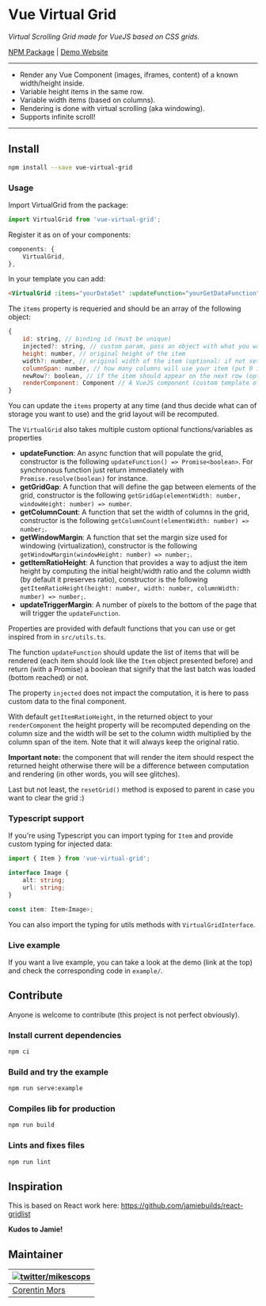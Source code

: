 # Vue Virtual Grid

_Virtual Scrolling Grid made for VueJS based on CSS grids._

[NPM Package](https://www.npmjs.com/package/vue-virtual-grid) | [Demo Website](https://vue-virtual-grid.netlify.app/)

---

-   Render any Vue Component (images, iframes, content) of a known width/height inside.
-   Variable height items in the same row.
-   Variable width items (based on columns).
-   Rendering is done with virtual scrolling (aka windowing).
-   Supports infinite scroll!

---

## Install

```bash
npm install --save vue-virtual-grid
```

### Usage

Import VirtualGrid from the package:

```ts
import VirtualGrid from 'vue-virtual-grid';
```

Register it as on of your components:

```js
components: {
    VirtualGrid,
},
```

In your template you can add:

```html
<VirtualGrid :items="yourDataSet" :updateFunction="yourGetDataFunction" />
```

The `items` property is requeried and should be an array of the following object:

```js
{
    id: string, // binding id (must be unique)
    injected?: string, // custom param, pass an object with what you want inside (optional)
    height: number, // original height of the item
    width?: number, // original width of the item (optional: if not set, height will not be adjusted by getItemRatioHeight)
    columnSpan: number, // how many columns will use your item (put 0 if you want the full width)
    newRow?: boolean, // if the item should appear on the next row (optional)
    renderComponent: Component // A VueJS component (custom template of your choice) to render the item (passed as prop `item`)
}
```

You can update the `items` property at any time (and thus decide what can of storage you want to use) and the grid layout will be recomputed.

The `VirtualGrid` also takes multiple custom optional functions/variables as properties

-   **updateFunction**:
    An async function that will populate the grid, constructor is the following `updateFunction() => Promise<boolean>`. For synchronous function just return immediately with `Promise.resolve(boolean)` for instance.
-   **getGridGap**:
    A function that will define the gap between elements of the grid, constructor is the following `getGridGap(elementWidth: number, windowHeight: number) => number`.
-   **getColumnCount**:
    A function that set the width of columns in the grid, constructor is the following `getColumnCount(elementWidth: number) => number;`.
-   **getWindowMargin**:
    A function that set the margin size used for windowing (virtualization), constructor is the following `getWindowMargin(windowHeight: number) => number;`.
-   **getItemRatioHeight**:
    A function that provides a way to adjust the item height by computing the initial height/width ratio and the column width (by default it preserves ratio), constructor is the following `getItemRatioHeight(height: number, width: number, columnWidth: number) => number;`.
-   **updateTriggerMargin**:
    A number of pixels to the bottom of the page that will trigger the `updateFunction`.

Properties are provided with default functions that you can use or get inspired from in `src/utils.ts`.

The function `updateFunction` should update the list of items that will be rendered (each item should look like the `Item` object presented before) and return (with a Promise) a boolean that signify that the last batch was loaded (bottom reached) or not.

The property `injected` does not impact the computation, it is here to pass custom data to the final component.

With default `getItemRatioHeight`, in the returned object to your `renderComponent` the height property will be recomputed depending on the column size and the width will be set to the column width multiplied by the column span of the item. Note that it will always keep the original ratio.

**Important note:** the component that will render the item should respect the returned height otherwise there will be a difference between computation and rendering (in other words, you will see glitches).

Last but not least, the `resetGrid()` method is exposed to parent in case you want to clear the grid :)

### Typescript support

If you're using Typescript you can import typing for `Item` and provide custom typing for injected data:

```ts
import { Item } from 'vue-virtual-grid';

interface Image {
    alt: string;
    url: string;
}

const item: Item<Image>;
```

You can also import the typing for utils methods with `VirtualGridInterface`.

### Live example

If you want a live example, you can take a look at the demo (link at the top) and check the corresponding code in `example/`.

## Contribute

Anyone is welcome to contribute (this project is not perfect obviously).

### Install current dependencies

```bash
npm ci
```

### Build and try the example

```bash
npm run serve:example
```

### Compiles lib for production

```bash
npm run build
```

### Lints and fixes files

```bash
npm run lint
```

## Inspiration

This is based on React work here: https://github.com/jamiebuilds/react-gridlist

**Kudos to Jamie!**

## Maintainer

| [![twitter/mikescops](https://avatars0.githubusercontent.com/u/4266283?s=100&v=4)](https://pixelswap.fr 'Personal Website') |
| --------------------------------------------------------------------------------------------------------------------------- |
| [Corentin Mors](https://pixelswap.fr/)                                                                                      |
